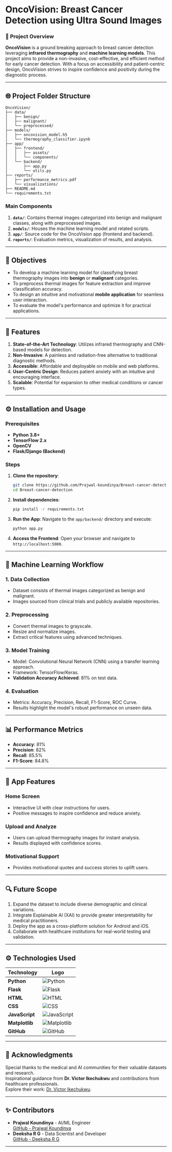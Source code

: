 # **OncoVision: Breast Cancer Detection using Ultra Sound Images**

### 🌟 **Project Overview**

**OncoVision** is a ground breaking approach to breast cancer detection leveraging **infrared thermography** and **machine learning models**. This project aims to provide a non-invasive, cost-effective, and efficient method for early cancer detection. With a focus on accessibility and patient-centric design, OncoVision strives to inspire confidence and positivity during the diagnostic process.

---

## 🌐 **Project Folder Structure**

```
OncoVision/
├── data/
│   ├── benign/
│   ├── malignant/
│   └── preprocessed/
├── models/
│   ├── oncovision_model.h5
│   └── thermography_classifier.ipynb
├── app/
│   ├── frontend/
│   │   ├── assets/
│   │   └── components/
│   └── backend/
│       ├── app.py
│       └── utils.py
├── reports/
│   ├── performance_metrics.pdf
│   └── visualizations/
├── README.md
└── requirements.txt
```

### **Main Components**
1. **`data/`**: Contains thermal images categorized into benign and malignant classes, along with preprocessed images.
2. **`models/`**: Houses the machine learning model and related scripts.
3. **`app/`**: Source code for the OncoVision app (frontend and backend).
4. **`reports/`**: Evaluation metrics, visualization of results, and analysis.

---

## 🎯 **Objectives**

- To develop a machine learning model for classifying breast thermography images into **benign** or **malignant** categories.
- To preprocess thermal images for feature extraction and improve classification accuracy.
- To design an intuitive and motivational **mobile application** for seamless user interaction.
- To evaluate the model's performance and optimize it for practical applications.

---

## 🚀 **Features**

1. **State-of-the-Art Technology**: Utilizes infrared thermography and CNN-based models for detection.
2. **Non-Invasive**: A painless and radiation-free alternative to traditional diagnostic methods.
3. **Accessible**: Affordable and deployable on mobile and web platforms.
4. **User-Centric Design**: Reduces patient anxiety with an intuitive and encouraging interface.
5. **Scalable**: Potential for expansion to other medical conditions or cancer types.

---

## ⚙️ **Installation and Usage**

### Prerequisites

- **Python 3.8+**
- **TensorFlow 2.x**
- **OpenCV**
- **Flask/Django (Backend)**

### Steps

1. **Clone the repository**:
   ```bash
   git clone https://github.com/Prajwal-koundinya/Breast-cancer-detection.git
   cd Breast-cancer-detection
   ```

2. **Install dependencies**:
   ```bash
   pip install -r requirements.txt
   ```

3. **Run the App**:
   Navigate to the `app/backend/` directory and execute:
   ```bash
   python app.py
   ```

4. **Access the Frontend**:
   Open your browser and navigate to `http://localhost:5000`.

---

## 🧠 **Machine Learning Workflow**

### 1. **Data Collection**
   - Dataset consists of thermal images categorized as benign and malignant.
   - Images sourced from clinical trials and publicly available repositories.

### 2. **Preprocessing**
   - Convert thermal images to grayscale.
   - Resize and normalize images.
   - Extract critical features using advanced techniques.

### 3. **Model Training**
   - Model: Convolutional Neural Network (CNN) using a transfer learning approach.
   - Framework: TensorFlow/Keras.
   - **Validation Accuracy Achieved**: 81% on test data.

### 4. **Evaluation**
   - Metrics: Accuracy, Precision, Recall, F1-Score, ROC Curve.
   - Results highlight the model's robust performance on unseen data.

---

## 📊 **Performance Metrics**

- **Accuracy**: 81%
- **Precision**: 82%
- **Recall**: 85.5%
- **F1-Score**: 84.8%

---

## 📱 **App Features**

### **Home Screen**
- Interactive UI with clear instructions for users.
- Positive messages to inspire confidence and reduce anxiety.

### **Upload and Analyze**
- Users can upload thermography images for instant analysis.
- Results displayed with confidence scores.

### **Motivational Support**
- Provides motivational quotes and success stories to uplift users.

---

## 🔍 **Future Scope**

1. Expand the dataset to include diverse demographic and clinical variations.
2. Integrate Explainable AI (XAI) to provide greater interpretability for medical practitioners.
3. Deploy the app as a cross-platform solution for Android and iOS.
4. Collaborate with healthcare institutions for real-world testing and validation.

---

## ⚙️ **Technologies Used**

| **Technology**       | **Logo**                                                                                  |
|-----------------------|-------------------------------------------------------------------------------------------|
| **Python**           | ![Python](https://img.shields.io/badge/Python-3776AB?style=for-the-badge&logo=python&logoColor=white) |
| **Flask**            | ![Flask](https://img.shields.io/badge/Flask-000000?style=for-the-badge&logo=flask&logoColor=white) |
| **HTML**             | ![HTML](https://img.shields.io/badge/HTML5-E34F26?style=for-the-badge&logo=html5&logoColor=white) |
| **CSS**              | ![CSS](https://img.shields.io/badge/CSS3-1572B6?style=for-the-badge&logo=css3&logoColor=white) |
| **JavaScript**       | ![JavaScript](https://img.shields.io/badge/JavaScript-F7DF1E?style=for-the-badge&logo=javascript&logoColor=black) |
| **Matplotlib**       | ![Matplotlib](https://img.shields.io/badge/Matplotlib-11557C?style=for-the-badge&logo=python&logoColor=white) |
| **GitHub**           | ![GitHub](https://img.shields.io/badge/GitHub-181717?style=for-the-badge&logo=github&logoColor=white) |

---

## 🤝 **Acknowledgments**

Special thanks to the medical and AI communities for their valuable datasets and research.  
Inspirational guidance from **Dr. Victor Ikechukwu** and contributions from healthcare professionals.  
Explore their work: [Dr. Victor Ikechukwu](https://github.com/Victor-Ikechukwu).

---

## ✨ **Contributors**

- **Prajwal Koundinya** - AI/ML Engineer  
  [GitHub - Prajwal Koundinya](https://github.com/Prajwal-koundinya)  
- **Deeksha R G** - Data Scientist and Developer  
  [GitHub - Deeksha R G](https://github.com/deeksha-rg)

---

